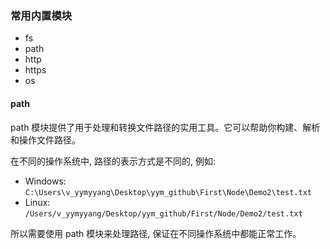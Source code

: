 ### 常用内置模块

- fs
- path
- http
- https
- os

#### path

path 模块提供了用于处理和转换文件路径的实用工具。它可以帮助你构建、解析和操作文件路径。

在不同的操作系统中, 路径的表示方式是不同的, 例如:

- Windows: `C:\Users\v_yymyyang\Desktop\yym_github\First\Node\Demo2\test.txt`
- Linux: `/Users/v_yymyyang/Desktop/yym_github/First/Node/Demo2/test.txt`

所以需要使用 path 模块来处理路径, 保证在不同操作系统中都能正常工作。
